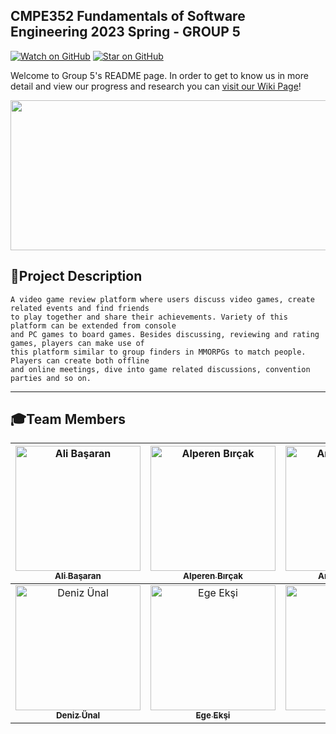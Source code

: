 ## CMPE352 Fundamentals of Software Engineering 2023 Spring - GROUP 5

[![Watch on GitHub](https://img.shields.io/github/watchers/bounswe/bounswe2023group5.svg?style=social)](https://github.com/bounswe/bounswe2023group5/watchers)
[![Star on GitHub](https://img.shields.io/github/stars/bounswe/bounswe2023group5.svg?style=social)](https://github.com/bounswe/bounswe2023group5/stargazers)
<!--- [![Fork on GitHub](https://img.shields.io/github/forks/bounswe/bounswe2023group5.svg?style=social)](https://github.com/bounswe/bounswe2023group5/forks)-->

Welcome to Group 5's README page. In order to get to know us in more detail and view our progress and research you can [visit our Wiki Page](https://github.com/bounswe/bounswe2023group5/wiki)!

<p align="center">
  <a href = "https://user-images.githubusercontent.com/99494301/222924393-39e0c858-0467-4ba2-bcf8-7e317873b5f6.png">
    <img src="https://user-images.githubusercontent.com/99494301/222924393-39e0c858-0467-4ba2-bcf8-7e317873b5f6.png" width="680px" height="240px">
  </a>
</p>

## :pushpin:Project Description
```
A video game review platform where users discuss video games, create related events and find friends
to play together and share their achievements. Variety of this platform can be extended from console
and PC games to board games. Besides discussing, reviewing and rating games, players can make use of
this platform similar to group finders in MMORPGs to match people. Players can create both offline
and online meetings, dive into game related discussions, convention parties and so on.
```
<!--- #### In order to get to know our progress, research and team members in more detail [visit our Wiki Page](https://github.com/bounswe/bounswe2023group5/wiki)! --->
---
## :mortar_board:Team Members

|[<img src="https://avatars.githubusercontent.com/u/75089029?v=4" alt="Ali Başaran" width="200px;" > <br/> <sub><b>Ali Başaran</b> </sub><br/>](https://github.com/bounswe/bounswe2023group5/wiki/Ali-Ba%C5%9Faran)|[ <img src="https://avatars.githubusercontent.com/u/9443815?v=4" alt="Alperen Bırçak" width="200px;" > <br/> <sub><b>Alperen Bırçak</b></sub> <br/>](https://github.com/bounswe/bounswe2023group5/wiki/Alperen-B%C4%B1r%C3%A7ak)|[<img src="https://avatars.githubusercontent.com/u/68641237?v=4" alt="Arda Kabadayı" width="200px;" > <br/> <sub><b>Arda Kabadayı</b> </sub><br/>](https://github.com/bounswe/bounswe2023group5/wiki/Arda-Kabaday%C4%B1)| [<img src="https://avatars.githubusercontent.com/u/82322653?v=4" alt="Bilal Atım" width="200px;" > <br/> <sub><b>Bilal Atım</b></sub><br/>](https://github.com/bounswe/bounswe2023group5/wiki/Bilal-At%C4%B1m)| [<img src="https://avatars.githubusercontent.com/u/99494301?v=4" alt="Can Uzduran" width="200px;" > <br/> <sub><b>Can Uzduran</b></sub><br/>](https://github.com/bounswe/bounswe2023group5/wiki/Can-Uzduran)| [<img src="https://avatars.githubusercontent.com/u/68049174?v=4" alt="Çisel Zümbül" width="200px;" > <br/> <sub><b>Çisel Zümbül</b></sub><br/>](https://github.com/bounswe/bounswe2023group5/wiki/%C3%87isel-Z%C3%BCmb%C3%BCl)| 
| :---: | :---: | :---: | :---: | :---: | :---: |
|[ <img src="https://avatars.githubusercontent.com/u/100769724?v=4" alt="Deniz Ünal" width="200px;" > <br/> <sub><b>Deniz Ünal</b></sub> <br/>](https://github.com/bounswe/bounswe2023group5/wiki/Deniz-%C3%9Cnal)|[<img src="https://avatars.githubusercontent.com/u/102464921?v=4" alt="Ege Ekşi" width="200px;" > <br/> <sub><b>Ege Ekşi</b></sub> <br/>](https://github.com/bounswe/bounswe2023group5/wiki/Ege-Ek%C5%9Fi)|[<img src="https://avatars.githubusercontent.com/u/83141387?v=4" alt="Halis Bal" width="200px;" ><br/> <sub><b>Halis Bal</b></sub><br/>](https://github.com/bounswe/bounswe2023group5/wiki/Halis-Bal)|[ <img src="https://yt3.googleusercontent.com/ytc/AL5GRJXq2bDKYS1z6zf9f-5_dCNGhZ7V9tVDOGxgtJlCbg=s900-c-k-c0x00ffffff-no-rj" alt="Harun Sami" width="200px;" ><br/><sub><b>Harun Sami</b></sub><br/>]()|[<img src="https://avatars.githubusercontent.com/u/60892844?v=4" alt="Said Yolcu" width="200px;" ><br/> <sub><b>Said Yolcu</b></sub><br/>](https://github.com/bounswe/bounswe2023group5/wiki/Mehmet-Said-Yolcu)|[ <img src="https://avatars.githubusercontent.com/u/112198215?v=4" alt="Zeynep Baydemir" width="200px;" > <br/> <sub><b>Zeynep Baydemir</b></sub> <br/>](https://github.com/bounswe/bounswe2023group5/wiki/Zeynep-Baydemir)|
